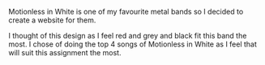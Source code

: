 Motionless in White is one of my favourite metal bands so I decided to create a website for them.

I thought of this design as I feel red and grey and black fit this band the most. I chose of doing the top 4 songs of Motionless in White as I feel that will suit this assignment the most. 
